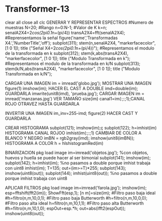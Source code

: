 # Transformer-13

clear all
close all
clc
GENERAR Y REPRESENTAR ESPECTROS
#Numero de muestras
N=20;
#Rango
n=0:N-1;
#Valor de K
k=n;
senalA2X4=2*cos(2*pi*0.1*n+(pi/4))
transA2X4=fft(senalA2X4);
#Reprensentamos la señal
figure('name','Transformadas X4.','NumberTitle','off');
subplot(311);
stem(n,senalA2X4, "markerfacecolor", [1 0 1]);
title ("Señal X4=2*cos(2*pi*0.1*n+(pi/4))");
#Representamos el modulo de la transformada en k
subplot(312);
stem(k,abs(transA2X4), "markerfacecolor", [1 0 1]);
title ("Modulo Transformada en k");
#Representamos el modulo de la transformada en k/N
subplot(313);
stem(k/N,abs(transA2X4), "markerfacecolor", [1 0 1]);
title ("Modulo Transformada en k/N");

CARGAR UNA IMAGEN
im = imread('globo.jpg');
MOSTRAR UNA IMAGEN
figure(1)
imshow(im);
HACER EL CAST A DOUBLE
imd=double(im);
GUARDARLA
imwrite(unit8(imd), 'prueba.jpg');
CARGAR IMAGEN
im = imread('manzanas.jpg')
VER TAMAÑO
size(im)
canal1=im(:;:;1);CANAL ROJO
OTRAVEZ HASTA GUARDARLA

INVERTIR UNA IMAGEN
im_inv=255-imd;
figure(2)
HACER CAST Y GUARDARLA

CREAR HISTOGRAMA
subplot(121);
imshow(im);ç
subplot(122);
h=imhist(im)
HISTOGRAMA CANAL ROJOO
imhist(im(:;:;1)
CAMBIAR DE COLOR A BLANCO Y NEGRO
imBN = rgb2gray(imd);
imshow(unit8(imBN));
HISTOGRAMA A COLOR
h = hlshistogramRed(im)

BINARIZACION
pkg load image
im=imread('objetos.jpg'); %con objetos, huevos y huella se puede hacer al ser bimonial
subplot(141);
imshow(im);
subplot(142);
h=imhist(im); %no pasamos a double porque imhist trabaja con uint8
imhist(im);
T=135;
out=(im>=T)*255;
subplot(143);
imshow(uint8(out));
subplot(144);
imhist(uint8(out)); %no pasamos a double porque imhist trabaja con uint8

APLICAR FILTROS
pkg load image
im=imread('farola.jpg');
imshow(im);
esp=fftshift(fft2(im));
ShowFft(esp,1);
[n m]=size(im);
#Filtro paso baja ideal
#h=filtro(n,m,10,0,1);
#Filtro paso baja Butterworth
#h=filtro(n,m,10,0,0);
#Filtro paso alta ideal
h=filtro(n,m,10,1,1);
#Filtro paso alta Butterworth
#h=filtro(n,m,10,1,0);
espOut=esp.*h;
out=abs(ifft2(espOut));
imshow(uint8(out));

